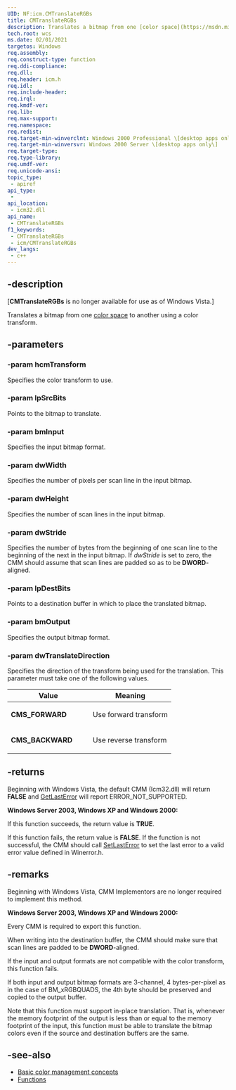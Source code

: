 ```yaml
---
UID: NF:icm.CMTranslateRGBs
title: CMTranslateRGBs
description: Translates a bitmap from one [color space](https://msdn.microsoft.com/en-us/library/dd371818\(v=vs.85\)) to another using a color transform.
tech.root: wcs
ms.date: 02/01/2021
targetos: Windows
req.assembly: 
req.construct-type: function
req.ddi-compliance: 
req.dll: 
req.header: icm.h
req.idl: 
req.include-header: 
req.irql: 
req.kmdf-ver: 
req.lib: 
req.max-support: 
req.namespace: 
req.redist: 
req.target-min-winverclnt: Windows 2000 Professional \[desktop apps only\]
req.target-min-winversvr: Windows 2000 Server \[desktop apps only\]
req.target-type: 
req.type-library: 
req.umdf-ver: 
req.unicode-ansi: 
topic_type:
 - apiref
api_type:
 - 
api_location:
 - icm32.dll
api_name:
 - CMTranslateRGBs
f1_keywords:
 - CMTranslateRGBs
 - icm/CMTranslateRGBs
dev_langs:
 - c++
---
```


## -description

\[**CMTranslateRGBs** is no longer available for use as of Windows Vista.\]

Translates a bitmap from one [color space](https://msdn.microsoft.com/en-us/library/dd371818\(v=vs.85\)) to another using a color transform.

## -parameters

### -param hcmTransform

Specifies the color transform to use.

### -param lpSrcBits

Points to the bitmap to translate.

### -param bmInput

Specifies the input bitmap format.

### -param dwWidth

Specifies the number of pixels per scan line in the input bitmap.

### -param dwHeight

Specifies the number of scan lines in the input bitmap.

### -param dwStride

Specifies the number of bytes from the beginning of one scan line to the beginning of the next in the input bitmap. If *dwStride* is set to zero, the CMM should assume that scan lines are padded so as to be **DWORD**-aligned.

### -param lpDestBits

Points to a destination buffer in which to place the translated bitmap.

### -param bmOutput

Specifies the output bitmap format.

### -param dwTranslateDirection

Specifies the direction of the transform being used for the translation. This parameter must take one of the following values.

<table>
<colgroup>
<col style="width: 50%" />
<col style="width: 50%" />
</colgroup>
<thead>
<tr class="header">
<th>Value</th>
<th>Meaning</th>
</tr>
</thead>
<tbody>
<tr class="odd">
<td><span id="CMS_FORWARD"></span><span id="cms_forward"></span>
<strong>CMS_FORWARD</strong></td>
<td><p>Use forward transform</p></td>
</tr>
<tr class="even">
<td><span id="CMS_BACKWARD"></span><span id="cms_backward"></span>
<strong>CMS_BACKWARD</strong></td>
<td><p>Use reverse transform</p></td>
</tr>
</tbody>
</table>

## -returns

Beginning with Windows Vista, the default CMM (Icm32.dll) will return **FALSE** and [GetLastError](/windows/win32/api/errhandlingapi/nf-errhandlingapi-getlasterror) will report ERROR\_NOT\_SUPPORTED.

**Windows Server 2003, Windows XP and Windows 2000:**

If this function succeeds, the return value is **TRUE**.

If this function fails, the return value is **FALSE**. If the function is not successful, the CMM should call [SetLastError](/windows/win32/api/errhandlingapi/nf-errhandlingapi-setlasterror) to set the last error to a valid error value defined in Winerror.h.

## -remarks

Beginning with Windows Vista, CMM Implementors are no longer required to implement this method.

**Windows Server 2003, Windows XP and Windows 2000:**

Every CMM is required to export this function.

When writing into the destination buffer, the CMM should make sure that scan lines are padded to be **DWORD**-aligned.

If the input and output formats are not compatible with the color transform, this function fails.

If both input and output bitmap formats are 3-channel, 4 bytes-per-pixel as in the case of BM\_xRGBQUADS, the 4th byte should be preserved and copied to the output buffer.

Note that this function must support in-place translation. That is, whenever the memory footprint of the output is less than or equal to the memory footprint of the input, this function must be able to translate the bitmap colors even if the source and destination buffers are the same.

## -see-also

* [Basic color management concepts](/windows/win32/wcs/basic-color-management-concepts)
* [Functions](/windows/win32/wcs/functions)
